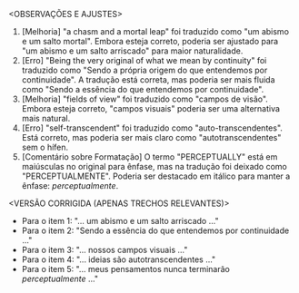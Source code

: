 <OBSERVAÇÕES E AJUSTES>
1. [Melhoria] "a chasm and a mortal leap" foi traduzido como "um abismo e um salto mortal". Embora esteja correto, poderia ser ajustado para "um abismo e um salto arriscado" para maior naturalidade.
2. [Erro] "Being the very original of what we mean by continuity" foi traduzido como "Sendo a própria origem do que entendemos por continuidade". A tradução está correta, mas poderia ser mais fluida como "Sendo a essência do que entendemos por continuidade".
3. [Melhoria] "fields of view" foi traduzido como "campos de visão". Embora esteja correto, "campos visuais" poderia ser uma alternativa mais natural.
4. [Erro] "self-transcendent" foi traduzido como "auto-transcendentes". Está correto, mas poderia ser mais claro como "autotranscendentes" sem o hífen.
5. [Comentário sobre Formatação] O termo "PERCEPTUALLY" está em maiúsculas no original para ênfase, mas na tradução foi deixado como "PERCEPTUALMENTE". Poderia ser destacado em itálico para manter a ênfase: *perceptualmente*.

<VERSÃO CORRIGIDA (APENAS TRECHOS RELEVANTES)>
- Para o item 1: "... um abismo e um salto arriscado ..."
- Para o item 2: "Sendo a essência do que entendemos por continuidade ..."
- Para o item 3: "... nossos campos visuais ..."
- Para o item 4: "... ideias são autotranscendentes ..."
- Para o item 5: "... meus pensamentos nunca terminarão *perceptualmente* ..."